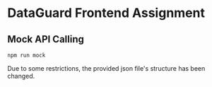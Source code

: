 # DataGuard Frontend Assignment

## Mock API Calling

`npm run mock`

Due to some restrictions, the provided json file's structure has been changed.
